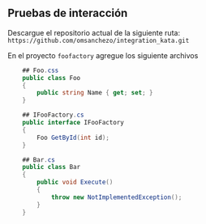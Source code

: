 ## Pruebas de interacción

Descargue el repositorio actual de la siguiente ruta: `https://github.com/omsanchezo/integration_kata.git`

En el proyecto  `foofactory` agregue los siguiente archivos

```csharp
    ## Foo.css
    public class Foo
    {
        public string Name { get; set; }
    }
```

```csharp
    ## IFooFactory.cs
    public interface IFooFactory
    {
        Foo GetById(int id);
    }
```

```csharp
    ## Bar.cs
    public class Bar
    {
        public void Execute()
        {
            throw new NotImplementedException();
        }
    }
```


